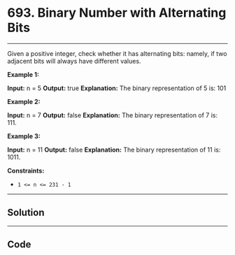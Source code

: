 # 693. Binary Number with Alternating Bits

---

Given a positive integer, check whether it has alternating bits: namely, if two adjacent bits will always have different values.

 

**Example 1:**


**Input:** n = 5
**Output:** true
**Explanation:** The binary representation of 5 is: 101


**Example 2:**


**Input:** n = 7
**Output:** false
**Explanation:** The binary representation of 7 is: 111.

**Example 3:**


**Input:** n = 11
**Output:** false
**Explanation:** The binary representation of 11 is: 1011.

 

**Constraints:**

  * `1 <= n <= 231 - 1`

---

## Solution



---

## Code
```python


```